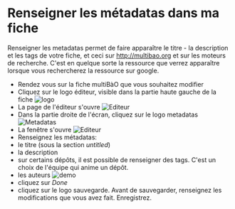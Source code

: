 # Renseigner les métadatas dans ma fiche

Renseigner les metadatas permet de faire apparaître le titre - la description et les tags de votre fiche, et ceci sur http://multibao.org et sur les moteurs de recherche. C'est en quelque sorte la ressource que verrez apparaître lorsque vous rechercherez la ressource sur google.

* Rendez vous sur la fiche multiBàO que vous souhaitez modifier
* Cliquez sur le logo éditeur, visible dans la partie haute gauche de la fiche
![logo](https://framapic.org/tmnZlGFmc1PC/lPMGxuPbLWre.png)
* La page de l'éditeur s'ouvre
![Editeur](https://framapic.org/thaeU97VDYz8/oLkqSYW8HN8X.png)
* Dans la partie droite de l'écran, cliquez sur le logo metadatas
![Metadatas](https://framapic.org/4AqfD72RzuHL/3pyqF3qITQxr.png)
* La fenêtre s'ouvre
![Editeur](https://framapic.org/idQvpCrRcEi1/imeFuDU1d5gD.png)
* Renseignez les métadatas: 
 * le titre (sous la section *untitled*)
 * la description
 * sur certains dépôts, il est possible de renseigner des tags. C'est un choix de l'équipe qui anime un dépôt.
 * les auteurs
 ![demo](https://framapic.org/K4elclp2J6Iu/AeIQ9lcv5Bt7.png)
 * cliquez sur *Done*
 * cliquez sur le logo sauvegarde. Avant de sauvegarder, renseignez les modifications que vous avez fait. Enregistrez.
